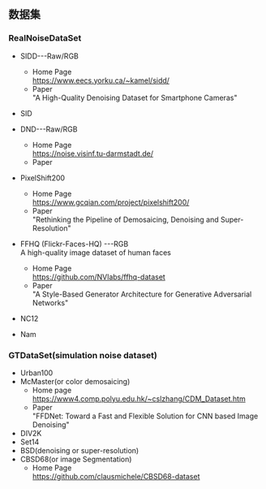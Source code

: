 ## 数据集
### RealNoiseDataSet
- SIDD---Raw/RGB      
	- Home Page  
	  https://www.eecs.yorku.ca/~kamel/sidd/  
	- Paper  
	  "A High-Quality Denoising Dataset for Smartphone Cameras"     
	  
- SID  

- DND---Raw/RGB   
	- Home Page  
	  https://noise.visinf.tu-darmstadt.de/
	- Paper   
	  
- PixelShift200
  - Home Page  
    https://www.gcqian.com/project/pixelshift200/  
  - Paper   
    "Rethinking the Pipeline of Demosaicing, Denoising and Super-Resolution"  

- FFHQ (Flickr-Faces-HQ) ---RGB   
   A high-quality image dataset of human faces   
   - Home Page   
      https://github.com/NVlabs/ffhq-dataset    
   - Paper  
     "A Style-Based Generator Architecture for Generative Adversarial Networks"   
 - NC12  
- Nam   
### GTDataSet(simulation noise dataset)   
- Urban100   
- McMaster(or color demosaicing)    
  - Home page   
     https://www4.comp.polyu.edu.hk/~cslzhang/CDM_Dataset.htm
  - Paper   
     "FFDNet: Toward a Fast and Flexible Solution for CNN based Image Denoising"  
- DIV2K
- Set14  
- BSD(denoising or super-resolution)
- CBSD68(or image Segmentation)   
	- Home Page  
	  https://github.com/clausmichele/CBSD68-dataset
 


<!--stackedit_data:
eyJoaXN0b3J5IjpbLTExMzQ5OTc0MzksLTIwMjQxODY5MzEsLT
U0NzQ1NTk5NiwxODA2NzEyNDA1LC0xOTc0NTQ1OTQ2LDc3MDk2
MDg2NywtMjQ4NzQyNDAwLDEwMjY5ODk3MF19
-->